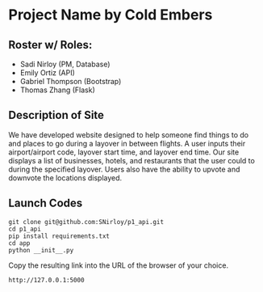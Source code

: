 # Project Name by Cold Embers

## Roster w/ Roles: 
- Sadi Nirloy (PM, Database)
- Emily Ortiz (API)
- Gabriel Thompson (Bootstrap)
- Thomas Zhang (Flask)

## Description of Site
We have developed website designed to help someone find things to do and places to go during a layover in between flights. A user inputs their airport/airport code, layover start time, and layover end time. Our site displays a list of businesses, hotels, and restaurants that the user could to during the specified layover. Users also have the ability to upvote and downvote the locations displayed.

## Launch Codes
```
git clone git@github.com:SNirloy/p1_api.git
cd p1_api
pip install requirements.txt
cd app
python __init__.py
```
Copy the resulting link into the URL of the browser of your choice.
```
http://127.0.0.1:5000
```
